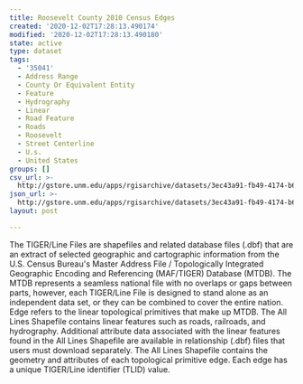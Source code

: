 ```yaml
---
title: Roosevelt County 2010 Census Edges
created: '2020-12-02T17:28:13.490174'
modified: '2020-12-02T17:28:13.490180'
state: active
type: dataset
tags:
  - '35041'
  - Address Range
  - County Or Equivalent Entity
  - Feature
  - Hydrography
  - Linear
  - Road Feature
  - Roads
  - Roosevelt
  - Street Centerline
  - U.s.
  - United States
groups: []
csv_url: >-
  http://gstore.unm.edu/apps/rgisarchive/datasets/3ec43a91-fb49-4174-b6ac-5b0465b1eb0a/tl_2010_35041_edges.derived.csv
json_url: >-
  http://gstore.unm.edu/apps/rgisarchive/datasets/3ec43a91-fb49-4174-b6ac-5b0465b1eb0a/tl_2010_35041_edges.derived.json
layout: post

---
```

The TIGER/Line Files are shapefiles and related database files (.dbf) that are an extract of selected geographic and cartographic information from the U.S. Census Bureau's Master Address File / Topologically Integrated Geographic Encoding and Referencing (MAF/TIGER) Database (MTDB).  The MTDB represents a seamless national file with no overlaps or gaps between parts, however, each TIGER/Line File is designed to stand alone as an independent data set, or they can be combined to cover the entire nation.  Edge refers to the linear topological primitives that make up MTDB.  The All Lines Shapefile contains linear features such as roads, railroads, and hydrography.  Additional attribute data associated with the linear features found in the All Lines Shapefile are available in relationship (.dbf) files that users must download separately.  The All Lines Shapefile contains the geometry and attributes of each topological primitive edge.  Each edge has a unique TIGER/Line identifier (TLID) value.  

